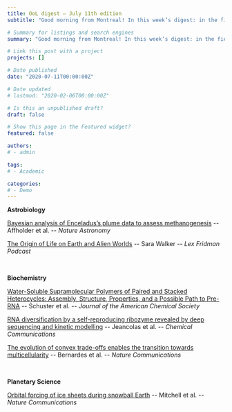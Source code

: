 ```yaml
---
title: OoL digest — July 11th edition
subtitle: "Good morning from Montreal! In this week’s digest: in the field of astrobiology we have Lex Fridman’s podcast featuring Sara Walker on the origin of life methane in Enceladus’s plumes as a possible biosignature. In biochemistry, Schuster discusses possible ancestral nucleobases, OoLEN member Cyrille Jeancolas analyzes a self-reproductive recombinase ribozyme, and Bernardes shows that Chlamydomonas reinhardtii develops mutations providing the first steps towards multicellularity. In planetary science, Mitchell suggests that changes in Earth’s orbit may explain how life survived Showball Earth. Happy reading !"

# Summary for listings and search engines
summary: "Good morning from Montreal! In this week’s digest: in the field of astrobiology we have Lex Fridman’s podcast featuring Sara Walker on the origin of life methane in Enceladus’s plumes as a possible biosignature. In biochemistry, Schuster discusses possible ancestral nucleobases, OoLEN member Cyrille Jeancolas analyzes a self-reproductive recombinase ribozyme, and Bernardes shows that Chlamydomonas reinhardtii develops mutations providing the first steps towards multicellularity. In planetary science, Mitchell suggests that changes in Earth’s orbit may explain how life survived Showball Earth. Happy reading !"

# Link this post with a project
projects: []

# Date published
date: "2020-07-11T00:00:00Z"

# Date updated
# lastmod: "2020-02-06T00:00:00Z"

# Is this an unpublished draft?
draft: false

# Show this page in the Featured widget?
featured: false

authors:
# - admin

tags:
# - Academic

categories:
# - Demo
---
```


**Astrobiology**

[Bayesian analysis of Enceladus’s plume data to assess methanogenesis](https://www.nature.com/articles/s41550-021-01372-6) -- Affholder et al. -- *Nature Astronomy*

[The Origin of Life on Earth and Alien Worlds](https://www.youtube.com/watch?v=-tDQ74I3Ovs) -- Sara Walker -- *Lex Fridman Podcast*

<br>

**Biochemistry**

[Water-Soluble Supramolecular Polymers of Paired and Stacked Heterocycles: Assembly, Structure, Properties, and a Possible Path to Pre-RNA](https://doi.org/10.1021/jacs.0c13081) -- Schuster et al. -- *Journal of the American Chemical Society*

[RNA diversification by a self-reproducing ribozyme revealed by deep sequencing and kinetic modelling](https://pubs.rsc.org/en/content/articlelanding/2021/cc/d1cc02290c) -- Jeancolas et al. -- *Chemical Communications*

[The evolution of convex trade-offs enables the transition towards multicellularity](https://www.nature.com/articles/s41467-021-24503-z) -- Bernardes et al. -- *Nature Communications*

<br>

**Planetary Science**

[Orbital forcing of ice sheets during snowball Earth](https://www.nature.com/articles/s41467-021-24439-4) -- Mitchell et al. -- *Nature Communications*

<br>